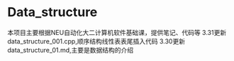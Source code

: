 # Data_structure
本项目主要根据NEU自动化大二计算机软件基础课，提供笔记、代码等
3.31更新data_structure_001.cpp,顺序结构线性表表尾插入代码
3.30更新data_structure_01.md,主要是数据结构的介绍
